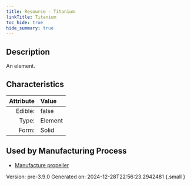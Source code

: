 ```yaml
---
title: Resource - Titanium
linkTitle: Titanium
toc_hide: true
hide_summary: true
---
```


## Description
An element.

## Characteristics

| Attribute      | Value |
|--------:|:------|
|Edible:|false|
|Type:|Element|
|Form:|Solid|
 

## Used by Manufacturing Process

- [Manufacture propeller](/docs/definitions/process/manufacture-propeller)


    

Version: pre-3.9.0 Generated on: 2024-12-28T22:56:23.2942481
{.small }
